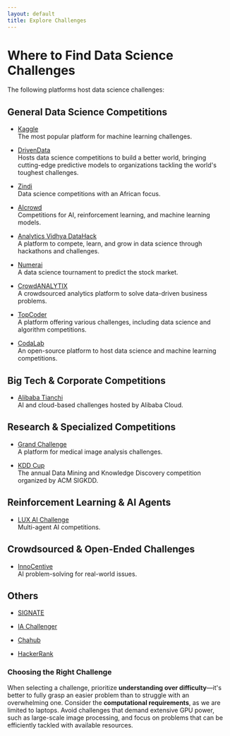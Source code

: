 ```yaml
---
layout: default
title: Explore Challenges
---
```


# Where to Find Data Science Challenges

The following platforms host data science challenges:

## General Data Science Competitions

- [Kaggle](https://www.kaggle.com/competitions)  
  The most popular platform for machine learning challenges.

- [DrivenData](https://www.drivendata.org/)  
  Hosts data science competitions to build a better world, bringing cutting-edge predictive models to organizations tackling the world's toughest challenges. 

- [Zindi](https://zindi.africa/)  
  Data science competitions with an African focus.

- [AIcrowd](https://www.aicrowd.com/challenges)  
  Competitions for AI, reinforcement learning, and machine learning models.

- [Analytics Vidhya DataHack](https://datahack.analyticsvidhya.com/)  
  A platform to compete, learn, and grow in data science through hackathons and challenges.

- [Numerai](http://www.numerai.com/)  
  A data science tournament to predict the stock market.

- [CrowdANALYTIX](https://www.crowdanalytix.com/community)  
  A crowdsourced analytics platform to solve data-driven business problems.

- [TopCoder](https://www.topcoder.com/challenges)  
  A platform offering various challenges, including data science and algorithm competitions.

- [CodaLab](https://codalab.lisn.upsaclay.fr/)  
  An open-source platform to host data science and machine learning competitions.

## Big Tech & Corporate Competitions

- [Alibaba Tianchi](https://tianchi.aliyun.com/competition/gameList/activeList)  
  AI and cloud-based challenges hosted by Alibaba Cloud.

## Research & Specialized Competitions

- [Grand Challenge](https://grand-challenge.org/challenges/)  
  A platform for medical image analysis challenges.

- [KDD Cup](https://www.kdd.org/kdd-cup/)  
  The annual Data Mining and Knowledge Discovery competition organized by ACM SIGKDD.

## Reinforcement Learning & AI Agents

- [LUX AI Challenge](https://www.lux-ai.org/)  
  Multi-agent AI competitions.

## Crowdsourced & Open-Ended Challenges

- [InnoCentive](https://www.innocentive.com/)  
  AI problem-solving for real-world issues.

## Others

- [SIGNATE](https://signate.jp/competitions)

- [IA Challenger](https://challenger.ai/)

- [Chahub](https://chahub.org/)

- [HackerRank](https://www.hackerrank.com/categories/ai/machine-learning)


### Choosing the Right Challenge

When selecting a challenge, prioritize **understanding over difficulty**—it's 
better to fully grasp an easier problem than to struggle with an overwhelming
one. Consider the **computational requirements**, as we are limited to laptops.
Avoid challenges that demand extensive GPU power, such as large-scale image
processing, and focus on problems that can be efficiently tackled with available
resources.


